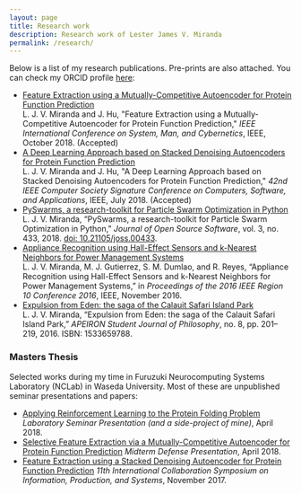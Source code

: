 ```yaml
---
layout: page
title: Research work
description: Research work of Lester James V. Miranda
permalink: /research/
---
```


Below is a list of my research publications. Pre-prints are also attached. You can check my ORCID profile [here](https://orcid.org/0000-0002-7872-6464/print):

- [Feature Extraction using a Mutually-Competitive Autoencoder for Protein Function Prediction](https://drive.google.com/open?id=1tal0uLXMaaeeZqIHGoYEnSa5U_p81yzl) <br> L. J. V. Miranda and J. Hu, "Feature Extraction using a Mutually-Competitive Autoencoder for Protein Function Prediction," _IEEE International Conference on System, Man, and Cybernetics_, IEEE, October 2018. (Accepted)
- [A Deep Learning Approach based on Stacked Denoising Autoencoders for Protein Function Prediction](https://drive.google.com/file/d/1sf-RRD-LTmTAzxURoFVfhegJDRpXTfF8/view?usp=sharing) <br> L. J. V. Miranda and J. Hu, "A Deep Learning Approach based on Stacked Denoising Autoencoders for Protein Function Prediction," _42nd IEEE Computer Society Signature Conference on Computers, Software, and Applications_, IEEE, July 2018. (Accepted) 
- [PySwarms, a research-toolkit for Particle Swarm Optimization in Python](https://drive.google.com/file/d/12gfjDsFARvQjbLBfEzPWvMRQi90vqCF5/view?usp=sharing) <br> L. J. V. Miranda, “PySwarms, a research-toolkit for Particle Swarm Optimization in Python," _Journal of Open Source Software_, vol. 3, no. 433, 2018. [doi: 10.21105/joss.00433](http://joss.theoj.org/papers/235299884212b9223bce909631e3938b).
- [Appliance Recognition using Hall-Effect Sensors and k-Nearest Neighbors for Power Management Systems](https://drive.google.com/file/d/1pcJhB1YzDEB6uQg_zi-rhMJJ4jHLtg7g/view?usp=sharing) <br> L. J. V. Miranda, M. J. Gutierrez, S. M. Dumlao, and R. Reyes, “Appliance Recognition using Hall-Effect Sensors and k-Nearest Neighbors for Power Management Systems,” in _Proceedings of the 2016 IEEE Region 10 Conference 2016_, IEEE, November 2016.
- [Expulsion from Eden: the saga of the Calauit Safari Island Park](https://drive.google.com/file/d/1LO8juv1ihBUOS81sExqKsuFx28qslvmT/view?usp=sharing) <br> L. J. V. Miranda, “Expulsion from Eden: the saga of the Calauit Safari Island Park,” _APEIRON Student Journal of Philosophy_, no. 8, pp. 201–219, 2016. ISBN: 1533659788.

### Masters Thesis
Selected works during my time in Furuzuki Neurocomputing Systems Laboratory (NCLab) in Waseda University. Most of these are unpublished seminar presentations and papers:

- [Applying Reinforcement Learning to the Protein Folding Problem](https://drive.google.com/open?id=1u1jlDE2BIsAy0vkbcu5zapimPUv27XOV) _Laboratory Seminar Presentation (and a side-project of mine)_, April 2018.
- [Selective Feature Extraction via a Mutually-Competitive Autoencoder for Protein Function Prediction](https://drive.google.com/file/d/1lj9jfbv3kFbKmP8opMoKA1a-I4XQ8Oyn/view?usp=sharing) _Midterm Defense Presentation_, April 2018.
- [Feature Extraction using a Stacked Denoising Autoencoder for Protein Function Prediction](https://drive.google.com/file/d/1JAmf1S0pMucXBWoNGIX_mVPX6FHP4KyS/view?usp=sharing) _11th International Collaboration Symposium on Information, Production, and Systems_, November 2017.
